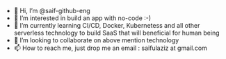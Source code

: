 - 👋 Hi, I’m @saif-github-eng
- 👀 I’m interested in build an app with no-code :-)
- 🌱 I’m currently learning CI/CD, Docker, Kubernetess and all other serverless technology to build SaaS that will beneficial for human being
- 💞️ I’m looking to collaborate on above mention technology
- 📫 How to reach me, just drop me an email : saifulaziz at gmail.com

<!---
saif-github-eng/saif-github-eng is a ✨ special ✨ repository because its `README.md` (this file) appears on your GitHub profile.
You can click the Preview link to take a look at your changes.
--->
